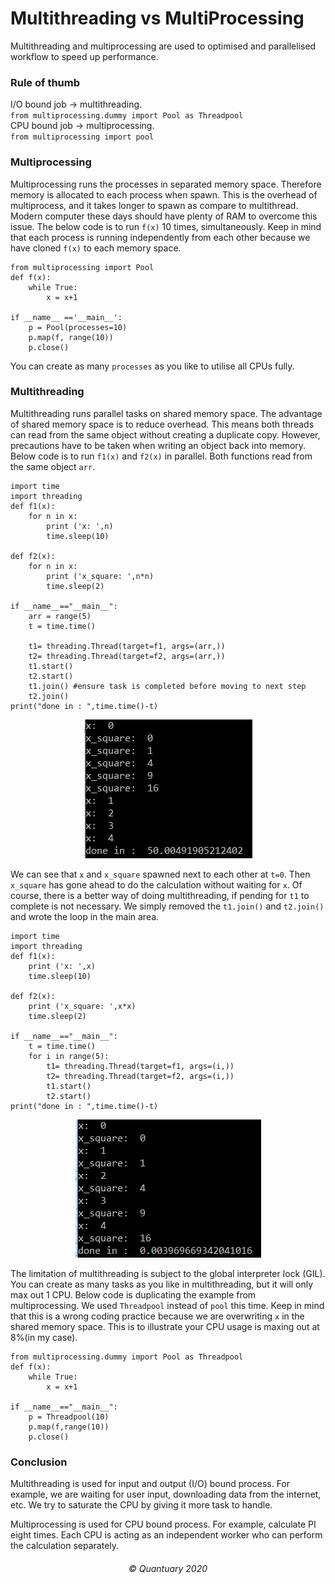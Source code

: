 # Multithreading vs MultiProcessing
Multithreading and multiprocessing are used to optimised and parallelised workflow to speed up performance.

### Rule of thumb
I/O bound job → multithreading.<br>
`from multiprocessing.dummy import Pool as Threadpool`<br>
CPU bound job → multiprocessing.<br>
`from multiprocessing import pool`

### Multiprocessing
Multiprocessing runs the processes in separated memory space. Therefore memory is allocated to each process when spawn. 
This is the overhead of multiprocess, and it takes longer to spawn as compare to multithread. 
Modern computer these days should have plenty of RAM to overcome this issue. 
The below code is to run `f(x)` 10 times, simultaneously. 
Keep in mind that each process is running independently from each other because we have cloned `f(x)` to each memory space.

```
from multiprocessing import Pool
def f(x):
    while True:
        x = x+1
  
if __name__ =='__main__':
    p = Pool(processes=10)
    p.map(f, range(10))
    p.close()
```

You can create as many `processes` as you like to utilise all CPUs fully.

### Multithreading
Multithreading runs parallel tasks on shared memory space. 
The advantage of shared memory space is to reduce overhead. 
This means both threads can read from the same object without creating a duplicate copy.
However, precautions have to be taken when writing an object back into memory. 
Below code is to run `f1(x)` and `f2(x)` in parallel. Both functions read from the same object `arr`.

```
import time
import threading
def f1(x):
    for n in x:
        print ('x: ',n)
        time.sleep(10)
 
def f2(x):
    for n in x:
        print ('x_square: ',n*n)
        time.sleep(2)

if __name__=="__main__":
    arr = range(5)
    t = time.time()
    
    t1= threading.Thread(target=f1, args=(arr,))
    t2= threading.Thread(target=f2, args=(arr,))
    t1.start()
    t2.start()
    t1.join() #ensure task is completed before moving to next step
    t2.join()
print("done in : ",time.time()-t)
```

<p align="center">
  <img src="resource/multithreading_withwait.png">
</p>


We can see that `x` and `x_square` spawned next to each other at `t=0`. 
Then `x_square` has gone ahead to do the calculation without waiting for `x`. 
Of course, there is a better way of doing multithreading, if pending for `t1` to complete is not necessary.
We simply removed the `t1.join()` and `t2.join()` and wrote the loop in the main area.

```
import time
import threading
def f1(x):
    print ('x: ',x)
    time.sleep(10)

def f2(x):
    print ('x_square: ',x*x)
    time.sleep(2)

if __name__=="__main__":
    t = time.time()
    for i in range(5):
        t1= threading.Thread(target=f1, args=(i,))
        t2= threading.Thread(target=f2, args=(i,))
        t1.start()
        t2.start()
print("done in : ",time.time()-t)
```

<p align="center">
  <img src="resource/multithreading_withoutwait.png">
</p>



The limitation of multithreading is subject to the global interpreter lock (GIL). 
You can create as many tasks as you like in multithreading, but it will only max out 1 CPU. 
Below code is duplicating the example from multiprocessing. 
We used `Threadpool` instead of `pool` this time.
Keep in mind that this is a wrong coding practice because we are overwriting `x` in the shared memory space.
This is to illustrate your CPU usage is maxing out at 8%(in my case).

```
from multiprocessing.dummy import Pool as Threadpool
def f(x):
    while True:
        x = x+1
    
if __name__=="__main__":
    p = Threadpool(10)
    p.map(f,range(10))
    p.close()
```
### Conclusion
Multithreading is used for input and output (I/O) bound process. 
For example, we are waiting for user input, downloading data from the internet, etc.
We try to saturate the CPU by giving it more task to handle.

Multiprocessing is used for CPU bound process. For example, calculate PI eight times. 
Each CPU is acting as an independent worker who can perform the calculation separately.


<h6 align="center">
&copy; Quantuary 2020
</h6>
